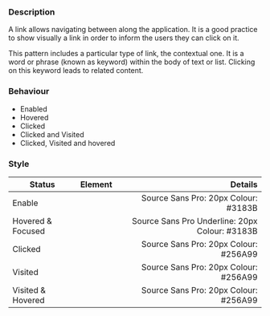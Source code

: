 
### Description
A link allows navigating between along the application. It is a good practice to show visually a link in order to inform the users they can click on it. 

This pattern includes a particular type of link, the contextual one. It is a word or phrase (known as keyword) within the body of text or list. Clicking on this keyword leads to related content.  

### Behaviour

- Enabled
- Hovered
- Clicked
- Clicked and Visited
- Clicked, Visited and hovered

### Style

| Status                | Element           | Details                                 |
| --------------------- |:-----------------:| ---------------------------------------:|
|Enable                 |                   | Source Sans Pro: 20px   Colour: #3183B  |
| Hovered & Focused     |                   | Source Sans Pro Underline: 20px   Colour: #3183B |
| Clicked               |                   | Source Sans Pro: 20px   Colour: #256A99 |
| Visited               |                   | Source Sans Pro: 20px   Colour: #256A99 |
| Visited & Hovered               |                   | Source Sans Pro: 20px   Colour: #256A99 |


